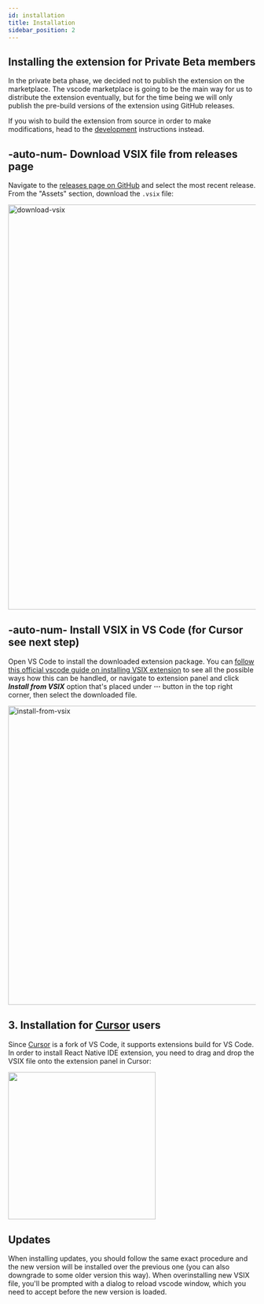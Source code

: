 ```yaml
---
id: installation
title: Installation
sidebar_position: 2
---
```


## Installing the extension for Private Beta members

In the private beta phase, we decided not to publish the extension on the marketplace.
The vscode marketplace is going to be the main way for us to distribute the extension eventually, but for the time being we will only publish the pre-build versions of the extension using GitHub releases.

If you wish to build the extension from source in order to make modifications, head to the [development](./development.md) instructions instead.

## -auto-num- Download VSIX file from releases page

Navigate to the [releases page on GitHub](https://github.com/software-mansion/react-native-ide/releases) and select the most recent release.
From the "Assets" section, download the `.vsix` file:

<img width="825" alt="download-vsix" src="/img/docs/download_vsix.png"/>

## -auto-num- Install VSIX in VS Code (for Cursor see next step)

Open VS Code to install the downloaded extension package.
You can [follow this official vscode guide on installing VSIX extension](https://code.visualstudio.com/docs/editor/extension-marketplace#_install-from-a-vsix) to see all the possible ways how this can be handled, or navigate to extension panel and click **_Install from VSIX_** option that's placed under **···** button in the top right corner, then select the downloaded file.

<img width="609" alt="install-from-vsix" src="/img/docs/install_from_vsix.png"/>

## 3. Installation for [Cursor](https://cursor.sh/) users

Since [Cursor](https://cursor.sh/) is a fork of VS Code, it supports extensions build for VS Code.
In order to install React Native IDE extension, you need to drag and drop the VSIX file onto the extension panel in Cursor:

<img width="300" src="/img/docs/ide_install_cursor.png"/>

## Updates

When installing updates, you should follow the same exact procedure and the new version will be installed over the previous one (you can also downgrade to some older version this way).
When overinstalling new VSIX file, you'll be prompted with a dialog to reload vscode window, which you need to accept before the new version is loaded.
